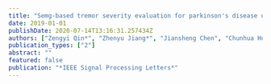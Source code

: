 ```yaml
---
title: "Semg-based tremor severity evaluation for parkinson's disease using a light-weight cnn"
date: 2019-01-01
publishDate: 2020-07-14T13:16:31.257434Z
authors: ["Zengyi Qin*", "Zhenyu Jiang*", "Jiansheng Chen", "Chunhua Hu", "Yu Ma"]
publication_types: ["2"]
abstract: ""
featured: false
publication: "*IEEE Signal Processing Letters*"
---
```



